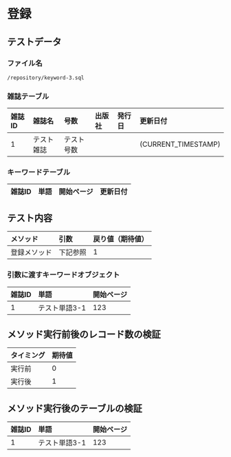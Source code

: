 # 登録

## テストデータ
### ファイル名
`/repository/keyword-3.sql`

### 雑誌テーブル
|雑誌ID|雑誌名|号数|出版社|発行日|更新日付|
|:--|:--|:--|:--|:--|:--|
|1|テスト雑誌|テスト号数|||(CURRENT_TIMESTAMP)|

### キーワードテーブル
|雑誌ID|単語|開始ページ|更新日付|
|:--|:--|:--|:--|

## テスト内容
|メソッド|引数|戻り値（期待値）|
|:--|:--|:--|
|登録メソッド|下記参照|1|

### 引数に渡すキーワードオブジェクト
|雑誌ID|単語|開始ページ|
|:--|:--|:--|
|1|テスト単語3-1|123|

## メソッド実行前後のレコード数の検証
|タイミング|期待値|
|:--|:--|
|実行前|0|
|実行後|1|

## メソッド実行後のテーブルの検証
|雑誌ID|単語|開始ページ|
|:--|:--|:--|
|1|テスト単語3-1|123|
